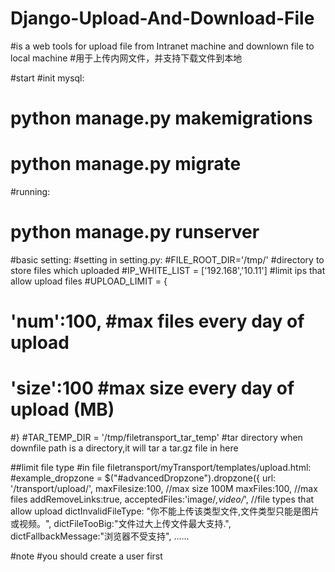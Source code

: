# Django-Upload-And-Download-File
#is a web tools for upload file from Intranet machine and downlown file to local machine
#用于上传内网文件，并支持下载文件到本地

#start
#init mysql:
# python manage.py makemigrations
# python manage.py migrate
#running:
# python manage.py runserver
 
#basic setting:
#setting in setting.py:
#FILE_ROOT_DIR='/tmp/'      #directory to store files which uploaded
#IP_WHITE_LIST = ['192.168','10.11']  #limit ips that allow upload files
#UPLOAD_LIMIT = {
#    'num':100, #max files every day of upload
#    'size':100 #max size every day of upload (MB)
#}
#TAR_TEMP_DIR = '/tmp/filetransport_tar_temp'  #tar directory when downfile path is a directory,it will tar a tar.gz file in here 

##limit file type 
#in file filetransport/myTransport/templates/upload.html:
#example_dropzone = $("#advancedDropzone").dropzone({
			url: '/transport/upload/',
			maxFilesize:100,  //max size 100M
			maxFiles:100,     //max files 
			addRemoveLinks:true,
			acceptedFiles:'image/*,video/*',  //file types that allow upload
			dictInvalidFileType: "你不能上传该类型文件,文件类型只能是图片或视频。",
			dictFileTooBig:"文件过大上传文件最大支持.",
			dictFallbackMessage:"浏览器不受支持",
      ......
      
#note
#you should create a user first
